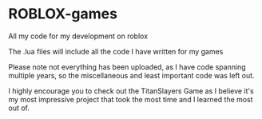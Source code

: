# ROBLOX-games
All my code for my development on roblox


The .lua files will include all the code I have written for my games

Please note not everything has been uploaded, as I have code spanning multiple years, so the miscellaneous and least important code was left out.

I highly encourage you to check out the TitanSlayers Game as I believe it's my most impressive project that took the most time and I learned the most out of.

